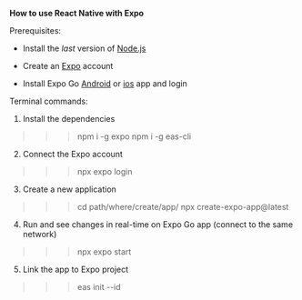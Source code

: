 **How to use React Native with Expo**

Prerequisites:

- Install the *last* version of [Node.js](https://nodejs.org/)

- Create an [Expo](https://expo.dev/) account

- Install Expo Go [Android](https://play.google.com/store/apps/details?id=host.exp.exponent) or [ios](https://apps.apple.com/it/app/expo-go/id982107779) app and login

Terminal commands:

1. Install the dependencies
>>> npm i -g expo
>>> npm i -g eas-cli

2. Connect the Expo account
>>> npx expo login

3. Create a new application
>>> cd path/where/create/app/
>>> npx create-expo-app@latest

4. Run and see changes in real-time on Expo Go app (connect to the same network)
>>> npx expo start

5. Link the app to Expo project
>>> eas init --id <project id provided by Expo>
